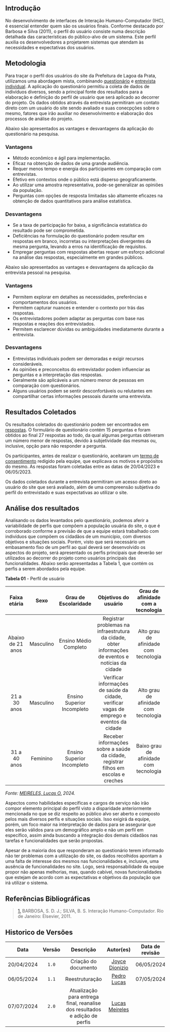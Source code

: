 ## Introdução

No desenvolvimento de interfaces de Interação Humano-Computador (IHC), é essencial entender quem são os usuários finais. Conforme destacado por Barbosa e Silva (2011), o perfil do usuário consiste numa descrição detalhada das características do público-alvo de um sistema. Este perfil auxilia os desenvolvedores a 
projetarem sistemas que atendam às necessidades e expectativas dos usuários.

## Metodologia
Para traçar o perfil dos usuários do site da Prefeitura de Lagoa da Prata, utilizamos uma abordagem mista, combinando [questionário](./questionario.md) e [entrevista individual](./entrevista.md). 
A aplicação do questionário permitiu a coleta de dados de indivíduos diversos, sendo a principal fonte dos resultados para a elaboração e definição do perfil de usuário que será aplicado ao decorrer do projeto. Os dados obtidos através da entrevista permitiram um contato direto com um usuário do site sendo avaliado e suas conecpções sobre o mesmo, fatores que irão auxiliar no desenvolvimento e elaboração dos processos de análise do projeto.

Abaixo são apresentados as vantages e desvantagens da aplicação do questionário na pesquisa.

### Vantagens
- Método econômico e ágil para implementação.
- Eficaz na obtenção de dados de uma grande audiência.
- Requer menos tempo e energia dos participantes em comparação com entrevistas.
- Efetivo em contextos onde o público está disperso geograficamente.
- Ao utilizar uma amostra representativa, pode-se generalizar as opiniões da população.
- Perguntas com opções de resposta limitadas são altamente eficazes na obtenção de dados quantitativos para análise estatística.

### Desvantagens
- Se a taxa de participação for baixa, a significância estatística do resultado pode ser comprometida.
- Deficiências na formulação do questionário podem resultar em respostas em branco, incorretas ou interpretações divergentes da mesma pergunta, levando a erros na identificação de requisitos.
- Empregar perguntas com respostas abertas requer um esforço adicional na análise das respostas, especialmente em grandes públicos.

Abaixo são apresentados as vantages e desvantagens da aplicação da entrevista pessoal na pesquisa.

### Vantagens
- Permitem explorar em detalhes as necessidades, preferências e comportamentos dos usuários.
- Permitem capturar nuances e entender o contexto por trás das respostas.
- Os entrevistadores podem adaptar as perguntas com base nas respostas e reações dos entrevistados.
- Permitem esclarecer dúvidas ou ambiguidades imediatamente durante a entrevista.

### Desvantagens
- Entrevistas individuais podem ser demoradas e exigir recursos consideráveis.
- As opiniões e preconceitos do entrevistador podem influenciar as perguntas e a interpretação das respostas.
- Geralmente são aplicáveis a um número menor de pessoas em comparação com questionários.
- Alguns usuários podem se sentir desconfortáveis ou relutantes em compartilhar certas informações pessoais durante uma entrevista.

## Resultados Coletados
Os resultados coletados do questionário podem ser encontrados em [respostas](questionario.md). O formulário de questionário contém 15 perguntas e foram obtidos ao final 27 respostas ao todo, da qual algumas perguntas obtiveram um número menor de respostas, devido à subjetividade das mesmas ou, inclusive, opção para não responder a pergunta.

Os participantes, antes de realizar o questionário, aceitaram um [termo de consentimento](https://raw.githubusercontent.com/Interacao-Humano-Computador/2024.1-Prefeitura-Lagoa-da-Prata/main/docs/assets/images/termo-consentimento.png) redigido pela equipe, que explicava os motivos e propósitos do mesmo. As respostas foram coletadas entre as datas de 20/04/2023 e 06/05/2023.

Os dados coletados durante a entrevista permitiram um acesso direto ao usuário do site que será avaliado, além de uma compreensão subjetiva do perfil do entrevistado e suas expectativas ao utilizar o site.

## Análise dos resultados

Analisando os dados levantados pelo questionário, podemos aferir a variabilidade de perfis que compõem a população usuária do site, o que é corroborado conforme a previsão de que a equipe estará trabalhado com indivíduos que compõem os cidadãos de um município, com diversos objetivos e situações sociais. Porém, visto que será necessário um embasamento fixo de um perfil ao qual deverá ser desenvolvido os aspectos do projeto, será apresentado os perfis principais que deverão ser utilizados ao decorrer do projeto como usuários principais das funcionalidades. Abaixo serão apresentadas a Tabela 1, que contém os perfis a serem abordados pela equipe.

**Tabela 01** - Perfil de usuário

| Faixa etária | Sexo | Grau de Escolaridade | Objetivos do usuário | Grau de afinidade com a tecnologia | 
| :-----: | :--: | :-: | :-: | :-: |
| Abaixo de 21 anos | Masculino | Ensino Médio Completo | Registrar problemas na infraestrutura da cidade, obter informações de eventos e notícias da cidade | Alto grau de afinidade com tecnologia |
| 21 a 30 anos | Masculino | Ensino Superior Incompleto | Verificar informações de saúde da cidade, verificar vagas de emprego e eventos da cidade  | Alto grau de afinidade com tecnologia |
| 31 a 40 anos | Feminino | Ensino Superior Incompleto | Receber informações sobre a saúde da cidade, registrar filhos em escolas e creches | Baixo grau de afinidade com tecnologia |

*Fonte: [MEIRELES, Lucas O.](https://github.com/Katuner) 2024.* 

Aspectos como habilidades específicas e cargos de serviço não irão compor elemento principal do perfil visto a disparidade anteriormente mencionada no que se diz respeito ao público alvo ser aberto e composto pelos mais diversos perfis e situações sociais. Isso exigirá da equipe, porém, um foco maior na interpretação de dados para se assegurar que eles serão válidos para um demográfico amplo e não um perfil em específico, assim ainda buscando a integração dos demais cidadãos nas tarefas e funcionalidades que serão propostas.

Apesar de a maioria dos que responderam ao questionário terem informado não ter problemas com a utilização do site, os dados recolhidos apontam a uma falta de interesse dos mesmos nas funcionalidades e, inclusive, uma ausência de funcionalidades no site. Logo, será responsabilidade da equipe propor não apenas melhorias, mas, quando cabível, novas funcionalidades que estejam de acordo com as expectativas e objetivos da população que irá utilizar o sistema.

## Referências Bibliográficas

> <a id="REF1" href="#anchor_1">1.</a> BARBOSA, S. D. J.; SILVA, B. S. Interação Humano-Computador. Rio de Janeiro: Elsevier, 2011.

## Historico de Versões

|    Data    | Versão |      Descrição       |                   Autor(es)                   | Data de revisão |                 Revisor(es)                 |
| :--------: | :----: | :------------------: | :-------------------------------------------: | :-------------: | :-----------------------------------------: |
| 20/04/2024 | `1.0`  | Criação do documento | [Joyce Dionizio](https://github.com/joycejdm) |   06/05/2024    | [Pedro Lucas](https://github.com/lucasdray) |
| 06/05/2024 | `1.1`  |    Reestruturação    |  [Pedro Lucas](https://github.com/lucasdray)  |   07/05/2024    | [Augusto Duarte](https://github.com/Augcamp) |
| 07/07/2024 | `2.0`  | Atualização para entrega final, reanalise dos resultados e adição de perfis | [Lucas Meireles](https://github.com/Katuner) |   |   |
